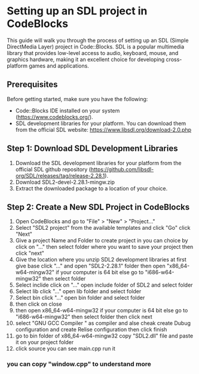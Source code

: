 # Setting up an SDL project in CodeBlocks

This guide will walk you through the process of setting up an SDL (Simple DirectMedia Layer) project in Code::Blocks. SDL is a popular multimedia library that provides low-level access to audio, keyboard, mouse, and graphics hardware, making it an excellent choice for developing cross-platform games and applications.

## Prerequisites

Before getting started, make sure you have the following:

- Code::Blocks IDE installed on your system (https://www.codeblocks.org/).
- SDL development libraries for your platform. You can download them from the official SDL website: https://www.libsdl.org/download-2.0.php

## Step 1: Download SDL Development Libraries

1. Download the SDL development libraries for your platform from the official SDL github repository (https://github.com/libsdl-org/SDL/releases/tag/release-2.28.1).
2. Download SDL2-devel-2.28.1-mingw.zip
3. Extract the downloaded package to a location of your choice.

## Step 2: Create a New SDL Project in CodeBlocks

1. Open CodeBlocks and go to "File" > "New" > "Project..."
2. Select "SDL2 project" from the available templates and click "Go" click "Next"
3. Give a project Name and Folder to create project in you can choice by click on "..." then select folder where you want to save your project then click "next" 
4. Give the location where you unzip SDL2 development libraries at first give base click "..." and open "SDL2-2.28.1" folder then open "x86_64-w64-mingw32" if your computer is 64 bit else go to "i686-w64-mingw32" then select folder
5. Select inclide click on "..." open include folder of SDL2 and select folder
6. Select lib click "..." open lib folder and select folder 
7. Select bin click "..." open bin folder and select folder 
8. then click on close 
9. then open x86_64-w64-mingw32 if your computer is 64 bit else go to "i686-w64-mingw32" then select folder then click next 
10. select "GNU GCC Compiler " as compiler and alse cheak create Dubug configuration and create Relise configuration then click finish 
11. go to bin folder of x86_64-w64-mingw32 copy "SDL2.dll" file and paste it on your project folder  
12. click source you can see main.cpp run it 

### you can copy "window.cpp" to understand more 